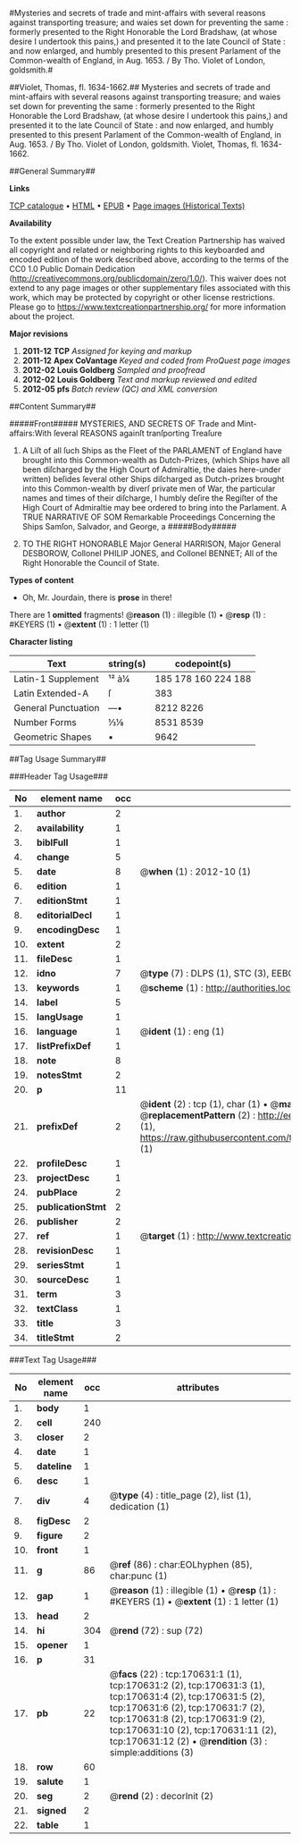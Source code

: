 #Mysteries and secrets of trade and mint-affairs with several reasons against transporting treasure; and waies set down for preventing the same : formerly presented to the Right Honorable the Lord Bradshaw, (at whose desire I undertook this pains,) and presented it to the late Council of State : and now enlarged, and humbly presented to this present Parlament of the Common-wealth of England, in Aug. 1653. / By Tho. Violet of London, goldsmith.#

##Violet, Thomas, fl. 1634-1662.##
Mysteries and secrets of trade and mint-affairs with several reasons against transporting treasure; and waies set down for preventing the same : formerly presented to the Right Honorable the Lord Bradshaw, (at whose desire I undertook this pains,) and presented it to the late Council of State : and now enlarged, and humbly presented to this present Parlament of the Common-wealth of England, in Aug. 1653. / By Tho. Violet of London, goldsmith.
Violet, Thomas, fl. 1634-1662.

##General Summary##

**Links**

[TCP catalogue](http://www.ota.ox.ac.uk/tcp/)  • 
[HTML](http://tei.it.ox.ac.uk/tcp/Texts-HTML/free/A95/A95988.html)  • 
[EPUB](http://tei.it.ox.ac.uk/tcp/Texts-EPUB/free/A95/A95988.epub) • 
[Page images (Historical Texts)](https://historicaltexts.jisc.ac.uk/eebo-99863717e)

**Availability**

To the extent possible under law, the Text Creation Partnership has waived all copyright and related or neighboring rights to this keyboarded and encoded edition of the work described above, according to the terms of the CC0 1.0 Public Domain Dedication (http://creativecommons.org/publicdomain/zero/1.0/). This waiver does not extend to any page images or other supplementary files associated with this work, which may be protected by copyright or other license restrictions. Please go to https://www.textcreationpartnership.org/ for more information about the project.

**Major revisions**

1. __2011-12__ __TCP__ *Assigned for keying and markup*
1. __2011-12__ __Apex CoVantage__ *Keyed and coded from ProQuest page images*
1. __2012-02__ __Louis Goldberg__ *Sampled and proofread*
1. __2012-02__ __Louis Goldberg__ *Text and markup reviewed and edited*
1. __2012-05__ __pfs__ *Batch review (QC) and XML conversion*

##Content Summary##

#####Front#####
 MYSTERIES, AND SECRETS OF Trade and Mint-affairs:With ſeveral REASONS againſt tranſporting Treaſure
1. A Liſt of all ſuch Ships as the Fleet of the PARLAMENT of England have brought into this Common-wealth as Dutch-Prizes, (which Ships have all been diſcharged by the High Court of Admiraltie, the daies here-under written) beſides ſeveral other Ships diſcharged as Dutch-prizes brought into this Common-wealth by diverſ private men of War, the particular names and times of their diſcharge, I humbly deſire the Regiſter of the High Court of Admiraltie may bee ordered to bring into the Parlament.
 A TRUE NARRATIVE OF SOM Remarkable Proceedings Concerning the Ships Samſon, Salvador, and George, a
#####Body#####

1. TO THE RIGHT HONORABLE Major General HARRISON, Major General DESBOROW, Collonel PHILIP JONES, and Collonel BENNET; All of the Right Honorable the Council of State.

**Types of content**

  * Oh, Mr. Jourdain, there is **prose** in there!

There are 1 **omitted** fragments! 
 @__reason__ (1) : illegible (1)  •  @__resp__ (1) : #KEYERS (1)  •  @__extent__ (1) : 1 letter (1)

**Character listing**


|Text|string(s)|codepoint(s)|
|---|---|---|
|Latin-1 Supplement|¹² à¼|185 178 160 224 188|
|Latin Extended-A|ſ|383|
|General Punctuation|—•|8212 8226|
|Number Forms|⅓⅛|8531 8539|
|Geometric Shapes|▪|9642|

##Tag Usage Summary##

###Header Tag Usage###

|No|element name|occ|attributes|
|---|---|---|---|
|1.|__author__|2||
|2.|__availability__|1||
|3.|__biblFull__|1||
|4.|__change__|5||
|5.|__date__|8| @__when__ (1) : 2012-10 (1)|
|6.|__edition__|1||
|7.|__editionStmt__|1||
|8.|__editorialDecl__|1||
|9.|__encodingDesc__|1||
|10.|__extent__|2||
|11.|__fileDesc__|1||
|12.|__idno__|7| @__type__ (7) : DLPS (1), STC (3), EEBO-CITATION (1), PROQUEST (1), VID (1)|
|13.|__keywords__|1| @__scheme__ (1) : http://authorities.loc.gov/ (1)|
|14.|__label__|5||
|15.|__langUsage__|1||
|16.|__language__|1| @__ident__ (1) : eng (1)|
|17.|__listPrefixDef__|1||
|18.|__note__|8||
|19.|__notesStmt__|2||
|20.|__p__|11||
|21.|__prefixDef__|2| @__ident__ (2) : tcp (1), char (1)  •  @__matchPattern__ (2) : ([0-9\-]+):([0-9IVX]+) (1), (.+) (1)  •  @__replacementPattern__ (2) : http://eebo.chadwyck.com/downloadtiff?vid=$1&page=$2 (1), https://raw.githubusercontent.com/textcreationpartnership/Texts/master/tcpchars.xml#$1 (1)|
|22.|__profileDesc__|1||
|23.|__projectDesc__|1||
|24.|__pubPlace__|2||
|25.|__publicationStmt__|2||
|26.|__publisher__|2||
|27.|__ref__|1| @__target__ (1) : http://www.textcreationpartnership.org/docs/. (1)|
|28.|__revisionDesc__|1||
|29.|__seriesStmt__|1||
|30.|__sourceDesc__|1||
|31.|__term__|3||
|32.|__textClass__|1||
|33.|__title__|3||
|34.|__titleStmt__|2||


###Text Tag Usage###

|No|element name|occ|attributes|
|---|---|---|---|
|1.|__body__|1||
|2.|__cell__|240||
|3.|__closer__|2||
|4.|__date__|1||
|5.|__dateline__|1||
|6.|__desc__|1||
|7.|__div__|4| @__type__ (4) : title_page (2), list (1), dedication (1)|
|8.|__figDesc__|2||
|9.|__figure__|2||
|10.|__front__|1||
|11.|__g__|86| @__ref__ (86) : char:EOLhyphen (85), char:punc (1)|
|12.|__gap__|1| @__reason__ (1) : illegible (1)  •  @__resp__ (1) : #KEYERS (1)  •  @__extent__ (1) : 1 letter (1)|
|13.|__head__|2||
|14.|__hi__|304| @__rend__ (72) : sup (72)|
|15.|__opener__|1||
|16.|__p__|31||
|17.|__pb__|22| @__facs__ (22) : tcp:170631:1 (1), tcp:170631:2 (2), tcp:170631:3 (1), tcp:170631:4 (2), tcp:170631:5 (2), tcp:170631:6 (2), tcp:170631:7 (2), tcp:170631:8 (2), tcp:170631:9 (2), tcp:170631:10 (2), tcp:170631:11 (2), tcp:170631:12 (2)  •  @__rendition__ (3) : simple:additions (3)|
|18.|__row__|60||
|19.|__salute__|1||
|20.|__seg__|2| @__rend__ (2) : decorInit (2)|
|21.|__signed__|2||
|22.|__table__|1||

